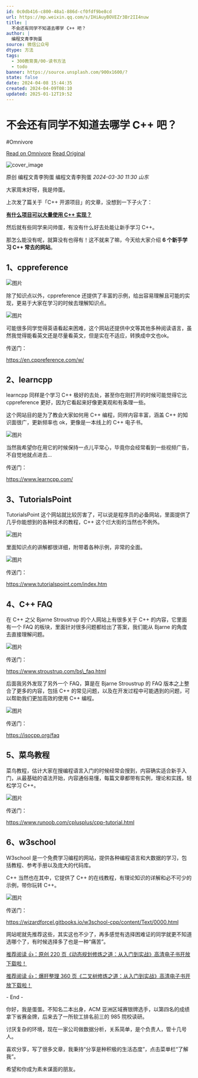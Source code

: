 ```yaml
---
id: 0c0db416-c800-48a1-886d-cf0fdf9be8cd
url: https://mp.weixin.qq.com/s/IHiAuyBOVEZr3Br2II4nuw
title: |
  不会还有同学不知道去哪学 C++ 吧？
author: |
  编程文青李狗蛋
source: 微信公众号
dtype: 方法
tags:
  - 300教育类/00-读书方法
  - todo
banner: https://source.unsplash.com/900x1600/?
state: false
date: 2024-04-08 15:44:35
created: 2024-04-09T08:10
updated: 2025-01-12T19:52
---
```



# 不会还有同学不知道去哪学 C++ 吧？
#Omnivore

[Read on Omnivore](https://omnivore.app/me/https-mp-weixin-qq-com-s-i-hi-auy-bove-zr-3-br-2-ii-4-nuw-18ebcaa676a)
[Read Original](https://mp.weixin.qq.com/s/IHiAuyBOVEZr3Br2II4nuw)

![cover_image](https://proxy-prod.omnivore-image-cache.app/0x0,sRAsmclWeR0pde1qh5W-DQOOAjmbsAJuOKfk2Xxw-yoY/https://mmbiz.qpic.cn/sz_mmbiz_jpg/2icbib745uOkNB2rTYemmxPqIouf3icneuBPbeJzmQbVftUeqQAzibkzexzqPS9mloqjRgu0PGqfZsgO4MA8icxj4Xw/0?wx_fmt=jpeg) 

原创  编程文青李狗蛋  编程文青李狗蛋 _2024-03-30 11:30_ _山东_ 

大家周末好呀，我是帅蛋。  

上次发了篇关于「C++ 开源项目」的文章，没想到一下子火了：  

**[有什么项目可以大量使用 C++ 实现？](http://mp.weixin.qq.com/s?%5F%5Fbiz=MzI0NjAxMDU5NA==&mid=2475933944&idx=1&sn=8da2424426d0e449294322f2b0561b61&chksm=ff22a775c8552e63832bdc4aee31d12a130c7bd72a1985f7b01b9ab36430db590aa292702b81&scene=21#wechat%5Fredirect)**

然后就有些同学来问帅蛋，有没有什么好去处能让新手学习 C++。

那怎么能没有呢，就算没有也得有！这不就来了嘛，今天给大家介绍 **6 个新手学** **习 C++ 常去的网站**。

## **1、cppreference**

![图片](https://proxy-prod.omnivore-image-cache.app/0x0,s2Z5wejw8Q3dYLUIGNHMAJDvsqDgxUW5syGhvGCeK2pM/https://mmbiz.qpic.cn/sz_mmbiz_png/2icbib745uOkNB2rTYemmxPqIouf3icneuBT43TDcPiaG3AQZPZ1C992as1PR9qeDUicj2xIjrl5cib4AhsEUOYs1vUQ/640?wx_fmt=png&from=appmsg)

除了知识点以外，cppreference 还提供了丰富的示例，给出容易理解且可能的实现，更易于大家在学习的时候去理解知识点。

![图片](https://proxy-prod.omnivore-image-cache.app/0x0,saIU7pjR0pXorkxnf_Gr3UiiHr9m5R0b_BSLrhbbHpCQ/https://mmbiz.qpic.cn/sz_mmbiz_png/2icbib745uOkNB2rTYemmxPqIouf3icneuBUuwmzaQ5vwyu96zNfw49oZwYdOGK6atnwbhuFhgsCeBWrM4J8hcjDw/640?wx_fmt=png&from=appmsg)

可能很多同学觉得英语看起来困难，这个网站还提供中文等其他多种阅读语言，虽然我觉得能看英文还是尽量看英文，但是实在不适应，转换成中文也ok。

传送门：

https://en.cppreference.com/w/

## **2、learncpp**

learncpp 同样是个学习 C++ 极好的去处，甚至你在刚打开的时候可能觉得它比 cppreference 更好，因为它看起来好像更美观和有条理一些。

这个网站目的是为了教会大家如何用 C++ 编程，同样内容丰富，涵盖 C++ 的知识面很广，更新频率也 ok，更像是一本线上的 C++ 电子书。

![图片](https://proxy-prod.omnivore-image-cache.app/0x0,sjRgQlhLpQh71E7_uxi0a_xv79gtM2ApAGsjdvX6JE0k/https://mmbiz.qpic.cn/sz_mmbiz_png/2icbib745uOkNB2rTYemmxPqIouf3icneuBCC6pFFh4j7vJ31QV5AwoPyFdJysicxKrjEXuz6cKyKjs6CWzQiaXaz6w/640?wx_fmt=png&from=appmsg)

当然我希望你在用它的时候保持一点儿平常心，毕竟你会经常看到一些视频广告，不自觉地就点进去...

传送门：

https://www.learncpp.com/

## **3、TutorialsPoint**

TutorialsPoint 这个网站就比较厉害了，可以说是程序员的必备网站，里面提供了几乎你能想到的各种技术的教程，C++ 这个烂大街的当然也不例外。

![图片](https://proxy-prod.omnivore-image-cache.app/0x0,s-MNT6YKj9zaAJWY-dUiMWH0hZyNgPwjhLrQxq0PxCKA/https://mmbiz.qpic.cn/sz_mmbiz_png/2icbib745uOkNB2rTYemmxPqIouf3icneuBAHrZvHry156rTaJwVExyB2LZuHtV1DBFWexmFBoPuweLXl6xJWiaVXQ/640?wx_fmt=png&from=appmsg)

里面知识点的讲解都很详细，附带着各种示例，非常的全面。

![图片](https://proxy-prod.omnivore-image-cache.app/0x0,sZlZAuPGqUoeYCc0hvI9Jly3QowShDoBxlKwLXGHf4Q4/https://mmbiz.qpic.cn/sz_mmbiz_png/2icbib745uOkNB2rTYemmxPqIouf3icneuBKpSuJavJLdU9cUZne4X086SZ9PE6AbG5iaZXC1VhPYPHE3MMdCp3smQ/640?wx_fmt=png&from=appmsg)

传送门：

https://www.tutorialspoint.com/index.htm

## **4、C++ FAQ**

在 C++ 之父 Bjarne Stroustrup 的个人网站上有很多关于 C++ 的内容，它里面有一个 FAQ 的板块，里面针对很多问题都给出了答案，我们能从 Bjarne 的角度去直接理解问题。

![图片](https://proxy-prod.omnivore-image-cache.app/0x0,sUtAVC5VNC2AsSzAQwTTnlv5kmsP6qfRED7_vmyI3h6s/https://mmbiz.qpic.cn/sz_mmbiz_png/2icbib745uOkNB2rTYemmxPqIouf3icneuBeCklsWweAQCOe48jA1DCSOnBunia6rENFlVQmOU8BU4ojWCWnMqMfqQ/640?wx_fmt=png&from=appmsg)

传送门：

https://www.stroustrup.com/bs\_faq.html  

后面我另外发现了另外一个 FAQ，算是在 Bjarne Stroustrup 的 FAQ 版本之上整合了更多的内容，包括 C++ 的常见问题，以及在开发过程中可能遇到的问题，可以帮助我们更加高效的使用 C++ 编程。

![图片](https://proxy-prod.omnivore-image-cache.app/0x0,shWrO_56MVLChKVd6MIX_J5ZBUSRtEJMsZ9-dcrNfN-c/https://mmbiz.qpic.cn/sz_mmbiz_png/2icbib745uOkNB2rTYemmxPqIouf3icneuBO6aHUN2zLqlxISlHUCcNXONzhyzgwCJ9EqIAtibXCFUM6yumJpV2WWg/640?wx_fmt=png&from=appmsg)

传送门：

https://isocpp.org/faq

## **5、菜鸟教程**

菜鸟教程，估计大家在搜编程语言入门的时候经常会搜到，内容确实适合新手入门，从最基础的语法开始，内容通俗易懂，每篇文章都带有实例，理论和实践，轻松学习 C++。

![图片](https://proxy-prod.omnivore-image-cache.app/0x0,sJdGs9XoAQ_QE-ShpXJR-Sn1CWR7ib6f7_etZnRa0P-s/https://mmbiz.qpic.cn/sz_mmbiz_png/2icbib745uOkNB2rTYemmxPqIouf3icneuBia893X4VvVxqbOYSIiaRfmq8sT5x9YcpdicQDesZcaSu48f7KibYn0vnkA/640?wx_fmt=png&from=appmsg)

传送门：

https://www.runoob.com/cplusplus/cpp-tutorial.html

## **6、w3school**

W3school 是一个免费学习编程的网站，提供各种编程语言和大数据的学习，包括教程、参考手册以及庞大的代码库。

C++ 当然也在其中，它提供了 C++ 的在线教程，有理论知识的详解和必不可少的示例，带你玩转 C++。

![图片](https://proxy-prod.omnivore-image-cache.app/0x0,sNJPj-MbGiUEEe23LufSaql3w_5RenXbWG5dNye85Fn8/https://mmbiz.qpic.cn/sz_mmbiz_png/2icbib745uOkNB2rTYemmxPqIouf3icneuBXCkWnm31P31lRCEFW0dc42MA0VF6YxL22fY8uWh7Yb6z3sBrBI7sLQ/640?wx_fmt=png&from=appmsg)

传送门：

https://wizardforcel.gitbooks.io/w3school-cpp/content/Text/0000.html

网站呢就先推荐这些，其实这也不少了，再多感觉有选择困难证的同学就更不知道选哪个了，有时候选择多了也是一种“痛苦”。

[推荐阅读 👍：原创 220 页《动态规划修炼之道：从入门到实战》高清电子书开放下载啦！](http://mp.weixin.qq.com/s?%5F%5Fbiz=MzI0NjAxMDU5NA==&mid=2475933211&idx=1&sn=274eff21a0f8acfc52d1453715350779&chksm=ff22d996c855508085aa52132872153695632fad2baa8c3192e9a7cd3e53f123446835898e37&scene=21#wechat%5Fredirect)  

[推荐阅读 👍：爆肝整理 360 页《二叉树修炼之道：从入门到实战》高清电子书开放下载啦！](http://mp.weixin.qq.com/s?%5F%5Fbiz=MzI0NjAxMDU5NA==&mid=2475932287&idx=1&sn=7a07949ddd10bc139084081cf36e0027&chksm=ff22ddf2c85554e427b8ded6a866fb33f8645257ce426119d456a67510b8f40d069e75bedf99&scene=21#wechat%5Fredirect)

\- End -

你好，我是蛋蛋。不知名二本出身，ACM 亚洲区域赛银牌选手，以第四名的成绩拿下省赛金牌，后来去了一所软工排名前三的 985 院校读研。

讨厌复杂的环境，现在一家公司做数据分析，关系简单，是个负责人，管十几号人。

喜欢分享，写了很多文章，我秉持“分享是种积极的生活态度”，点击菜单栏“了解我”。

希望和你成为素未谋面的朋友。



